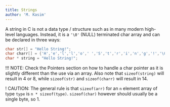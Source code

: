 ```yaml
---
title: Strings
author: 'M. Kasim'
---
```


A string in C is not a data type / structure such as in many modern high-level languages. Instead, it is a `'\0'` (NULL) terminated char array and can be declared in three ways:

```C
char str[] = "Hello String!";
char charr[] = {'H','e','l','l','o',' ','S','t','r','i','n','g','!','\0'};
char * string = "Hello String!";
```

!!! NOTE: Check the Pointers section on how to handle a char pointer as it is slightly different than the use via an array. Also note that `sizeof(string)` will result in 4 or 8, while `sizeof(str)` and `sizeof(charr)` will result in 14.

! CAUTION: The general rule is that `sizeof(arr)` for an `n` element array of type `type` is `n * sizeof(type)`. `sizeof(char)` however should usually be a single byte, so 1.